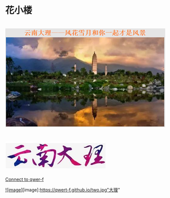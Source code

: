 # 花小楼

# ![This is picture](first.png)
# ![It is picture](two.jpg)

[Connect to qwer-f](https://qwert-f.github.io/tutorial.html)

[![image]](https://cn.bing.com)[image]:https://qwert-f.github.io/two.jpg"大理"
